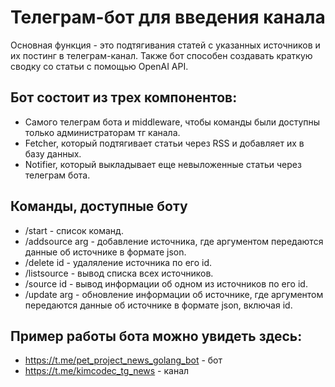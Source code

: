 # Телеграм-бот для введения канала

Основная функция - это подтягивания статей с указанных источников и их постинг в телеграм-канал. Также бот способен создавать краткую сводку со статьи с помощью OpenAI API.
## Бот состоит из трех компонентов:
- Самого телеграм бота и middleware, чтобы команды были доступны только администраторам тг канала.
- Fetcher, который подтягивает статьи через RSS и добавляет их в базу данных.
- Notifier, который выкладывает еще невыложенные статьи через телеграм бота. 

## Команды, доступные боту
- /start - список команд.
- /addsource arg - добавление источника, где аргументом передаются данные об источнике в формате json.
- /delete id - удаляление источника по его id.
- /listsource - вывод списка всех источников.
- /source id - вывод информации об одном из источников по его id.
- /update arg - обновление информации об источнике, где аргументом передаются данные об источнике в формате json, включая id.

## Пример работы бота можно увидеть здесь:
- https://t.me/pet_project_news_golang_bot - бот
- https://t.me/kimcodec_tg_news - канал
